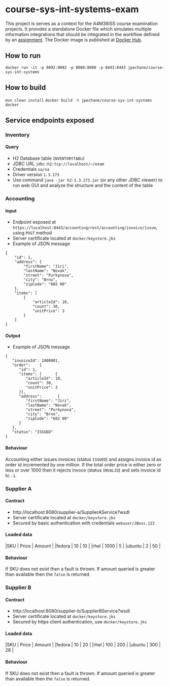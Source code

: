 # course-sys-int-systems-exam

This project is serves as a context for the A4M36ISS course examination projects. It proivdes a standalone Docker file which simulates multiple information integrations that should be integrated in the workflow defined by an [assignment](https://developer.jboss.org/wiki/SystemIntegrationWithJBoss#jive_content_id_Zvren_prce).
The Docker image is published at [Docker Hub](https://hub.docker.com/r/jpechane/course-sys-int-systems/).

## How to run
``docker run -it -p 9092:9092 -p 8080:8080 -p 8443:8443 jpechane/course-sys-int-systems``

## How to build
``mvn clean install``
``docker build -t jpechane/course-sys-int-systems docker``

## Service endpoints exposed
### Inventory
#### Query
* H2 Database table `INVENTORYTABLE`
 * JDBC URL `jdbc:h2:tcp://localhost/~/exam`
 * Credentials `sa/sa`
 * Driver version `1.3.173`
* Use command `java -jar h2-1.3.173.jar` (or any other JDBC viewer) to run web GUI and analyze the structure and the content of the table

### Accounting
#### Input
* Endpoint exposed at `https://localhost:8443/accounting/rest/accounting/invoice/issue`, using `POST` method
* Server certificate located at `docker/keystore.jks`
* Example of JSON message
```
{
	"id": 1,
	"address": {
		"firstName": "Jiri",
		"lastName": "Novak",
		"street": "Purkynova",
		"city": "Brno",
		"zipCode": "602 00"
	},
	"items": [
		{
			"articleId": 10,
			"count": 30,
			"unitPrice": 3
		}
	]
}
```

#### Output
* Example of JSON message
```
{
   "invoiceId": 1000001,
   "order":    {
      "id": 1,
      "items": [      {
         "articleId": 10,
         "count": 30,
         "unitPrice": 3
      }],
      "address":       {
         "firstName": "Jiri",
         "lastName": "Novak",
         "street": "Purkynova",
         "city": "Brno",
         "zipCode": "602 00"
      }
   },
   "status": "ISSUED"
}
```

#### Behaviour
Accounting either issues invoices (status `ISSUED`) and assigns invoice id as order id incremented by one million.
If the total order price is either zero or less or over 1000 then it rejects invoce (status `INVALID`) and sets invoice id to `-1`.

### Supplier A
#### Contract
* http://localhost:8080/supplier-a/SupplierAService?wsdl
* Server certificate located at `docker/keystore.jks`
* Secured by basic authentication with credentials `webuser/JBoss.123`
#### Loaded data
|SKU    | Price | Amount |
|fedora | 10    | 10     |
|rhel   | 1000  | 5      |
|ubuntu | 2     | 50     |
#### Behaviour
If SKU does not exist then a fault is thrown. If amount queried is greater than available then the `false` is returned.

### Supplier B
#### Contract
* http://localhost:8080/supplier-b/SupplierBService?wsdl
* Server certificate located at `docker/keystore.jks`
* Secured by https client authentication, use `docker/keystore.jks`
#### Loaded data
|SKU    | Price | Amount |
|fedora | 10    | 20     |
|rhel   | 100   | 200    |
|ubuntu | 300   | 28     |
#### Behaviour
If SKU does not exist then a fault is thrown. If amount queried is greater than available then the `false` is returned.
